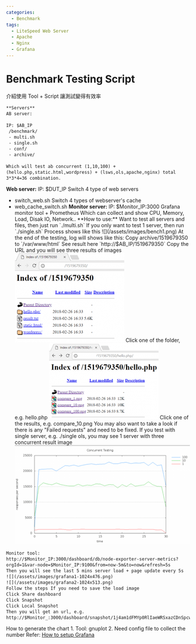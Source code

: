 ```yaml
---
categories:
  - Benchmark
tags:
  - LiteSpeed Web Server
  - Apache
  - Nginx
  - Grafana
---
```

# Benchmark Testing Script

介紹使用 Tool + Script 讓測試變得有效率
```
**Servers**
AB server:

IP: $AB_IP
 /benchmark/
 - multi.sh
 - single.sh
 - conf/
 - archive/ 

Which will test ab concurrent (1,10,100) + (hello.php,static.html,wordpress) + (lsws,ols,apache,nginx) total 3*3*4=36 combination.
```

**Web server:** IP: $DUT_IP 
Switch 4 type of web servers 
* switch_web.sh Switch 4 types of webserver's cache 
* web_cache_switch.sh 
**Monitor server:** IP: $Monitor_IP:3000 Grafana monitor tool + Prometheus Which can collect and show CPU, Memory, Load, Disak IO, Network.. 
**How to use:** Want to test all servers and files, then just run `./multi.sh` If you only want to test 1 server, then run `./single.sh` Process shows like this 
![](/assets/images/bench1.png) 
At the end of the testing, log will shows like this: Copy archive/1519679350 to `/var/www/html` 
See result here `http://$AB_IP/1519679350` Copy the URL and you will see three results of images 
![](/assets/images/bench2-300x243.png) 
Click one of the folder, e.g. hello.php 
![](/assets/images/bench3-300x208.png) 
Click one of the results, e.g. compare_10.png You may also want to take a look if there is any "Failed requests" and need to be fixed. If you test with single server, e.g. ./single ols, you may see 1 server with three concurrent result image 
![](/assets/images/bench5-1024x574.png)

```
Monitor tool:
http://$Monitor_IP:3000/dashboard/db/node-exporter-server-metrics?orgId=1&var-node=$Monitor_IP:9100&from=now-5m&to=now&refresh=5s
Then you will see the last 5 mins server load + page update every 5s 
![](/assets/images/grafana1-1024x476.png)
![](/assets/images/grafana2-1024x513.png)
Follow the steps If you need to save the load image
Click Share dashboard
Click Snapshot
Click Local Snapshot
Then you will get an url, e.g. http://$Monitor_:3000/dashboard/snapshot/1j4am1dFMYp0RlIaeWRSxazCDnSpcwln
```

How to generate the chart 
1\. Tool: gnuplot 
2\. Need config file to collect the number Refer: [How to setup Grafana](https://code-egg.github.io/tools/Prometheus-grafana-install/)
